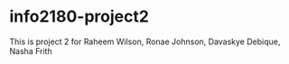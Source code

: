 # info2180-project2

This is project 2 for Raheem Wilson, Ronae Johnson, Davaskye Debique, Nasha Frith